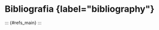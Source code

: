 # Bibliografia {label="bibliography"}

<!-- ## Zdroje -->

<!-- ::: {#refs_sources} -->
<!-- ::: -->

<!-- ```{=latex} -->
<!-- \clearpage -->
<!-- ``` -->

<!-- ## Literatúra -->

::: {#refs_main}
:::
